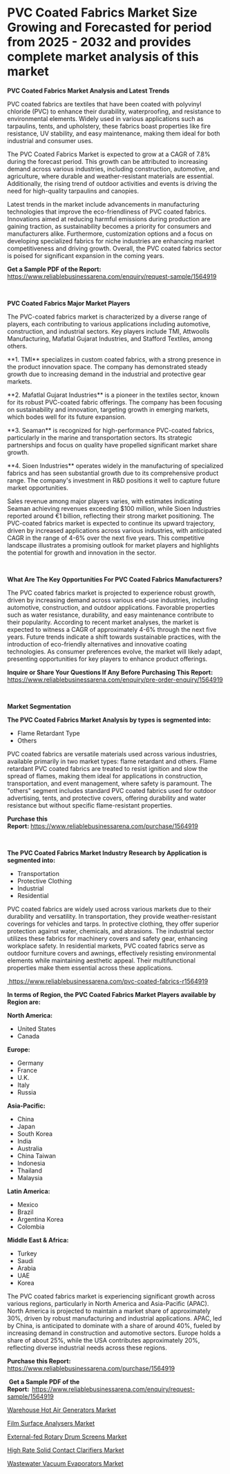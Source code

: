 <p><h1>PVC Coated Fabrics Market Size Growing and Forecasted for period from 2025 - 2032 and provides complete market analysis of this market</h1></p><p><strong>PVC Coated Fabrics Market Analysis and Latest Trends</strong></p>
<p><p>PVC coated fabrics are textiles that have been coated with polyvinyl chloride (PVC) to enhance their durability, waterproofing, and resistance to environmental elements. Widely used in various applications such as tarpaulins, tents, and upholstery, these fabrics boast properties like fire resistance, UV stability, and easy maintenance, making them ideal for both industrial and consumer uses. </p><p>The PVC Coated Fabrics Market is expected to grow at a CAGR of 7.8% during the forecast period. This growth can be attributed to increasing demand across various industries, including construction, automotive, and agriculture, where durable and weather-resistant materials are essential. Additionally, the rising trend of outdoor activities and events is driving the need for high-quality tarpaulins and canopies.</p><p>Latest trends in the market include advancements in manufacturing technologies that improve the eco-friendliness of PVC coated fabrics. Innovations aimed at reducing harmful emissions during production are gaining traction, as sustainability becomes a priority for consumers and manufacturers alike. Furthermore, customization options and a focus on developing specialized fabrics for niche industries are enhancing market competitiveness and driving growth. Overall, the PVC coated fabrics sector is poised for significant expansion in the coming years.</p></p>
<p><strong>Get a Sample PDF of the Report:&nbsp;</strong> <a href="https://www.reliablebusinessarena.com/enquiry/request-sample/1564919?utm_campaign=2933&utm_medium=2&utm_source=Github&utm_content=ia&utm_term=31032025&utm_id=pvc-coated-fabrics">https://www.reliablebusinessarena.com/enquiry/request-sample/1564919</a></p>
<p>&nbsp;</p>
<p><strong>PVC Coated Fabrics Major Market Players</strong></p>
<p><p>The PVC-coated fabrics market is characterized by a diverse range of players, each contributing to various applications including automotive, construction, and industrial sectors. Key players include TMI, Attwoolls Manufacturing, Mafatlal Gujarat Industries, and Stafford Textiles, among others.</p><p>**1. TMI** specializes in custom coated fabrics, with a strong presence in the product innovation space. The company has demonstrated steady growth due to increasing demand in the industrial and protective gear markets.</p><p>**2. Mafatlal Gujarat Industries** is a pioneer in the textiles sector, known for its robust PVC-coated fabric offerings. The company has been focusing on sustainability and innovation, targeting growth in emerging markets, which bodes well for its future expansion.</p><p>**3. Seaman** is recognized for high-performance PVC-coated fabrics, particularly in the marine and transportation sectors. Its strategic partnerships and focus on quality have propelled significant market share growth.</p><p>**4. Sioen Industries** operates widely in the manufacturing of specialized fabrics and has seen substantial growth due to its comprehensive product range. The company's investment in R&D positions it well to capture future market opportunities.</p><p>Sales revenue among major players varies, with estimates indicating Seaman achieving revenues exceeding $100 million, while Sioen Industries reported around €1 billion, reflecting their strong market positioning. The PVC-coated fabrics market is expected to continue its upward trajectory, driven by increased applications across various industries, with anticipated CAGR in the range of 4-6% over the next five years. This competitive landscape illustrates a promising outlook for market players and highlights the potential for growth and innovation in the sector.</p></p>
<p>&nbsp;</p>
<p><strong>What Are The Key Opportunities For PVC Coated Fabrics Manufacturers?</strong></p>
<p><p>The PVC coated fabrics market is projected to experience robust growth, driven by increasing demand across various end-use industries, including automotive, construction, and outdoor applications. Favorable properties such as water resistance, durability, and easy maintenance contribute to their popularity. According to recent market analyses, the market is expected to witness a CAGR of approximately 4-6% through the next five years. Future trends indicate a shift towards sustainable practices, with the introduction of eco-friendly alternatives and innovative coating technologies. As consumer preferences evolve, the market will likely adapt, presenting opportunities for key players to enhance product offerings.</p></p>
<p><strong>Inquire or Share Your Questions If Any Before Purchasing This Report:</strong> <a href="https://www.reliablebusinessarena.com/enquiry/pre-order-enquiry/1564919?utm_campaign=2933&utm_medium=2&utm_source=Github&utm_content=ia&utm_term=31032025&utm_id=pvc-coated-fabrics">https://www.reliablebusinessarena.com/enquiry/pre-order-enquiry/1564919</a></p>
<p>&nbsp;</p>
<p><strong>Market Segmentation</strong></p>
<p><strong>The PVC Coated Fabrics Market Analysis by types is segmented into:</strong></p>
<p><ul><li>Flame Retardant Type</li><li>Others</li></ul></p>
<p><p>PVC coated fabrics are versatile materials used across various industries, available primarily in two market types: flame retardant and others. Flame retardant PVC coated fabrics are treated to resist ignition and slow the spread of flames, making them ideal for applications in construction, transportation, and event management, where safety is paramount. The "others" segment includes standard PVC coated fabrics used for outdoor advertising, tents, and protective covers, offering durability and water resistance but without specific flame-resistant properties.</p></p>
<p><strong>Purchase this Report:&nbsp;</strong><a href="https://www.reliablebusinessarena.com/purchase/1564919?utm_campaign=2933&utm_medium=2&utm_source=Github&utm_content=ia&utm_term=31032025&utm_id=pvc-coated-fabrics">https://www.reliablebusinessarena.com/purchase/1564919</a></p>
<p>&nbsp;</p>
<p><strong>The PVC Coated Fabrics Market Industry Research by Application is segmented into:</strong></p>
<p><ul><li>Transportation</li><li>Protective Clothing</li><li>Industrial</li><li>Residential</li></ul></p>
<p><p>PVC coated fabrics are widely used across various markets due to their durability and versatility. In transportation, they provide weather-resistant coverings for vehicles and tarps. In protective clothing, they offer superior protection against water, chemicals, and abrasions. The industrial sector utilizes these fabrics for machinery covers and safety gear, enhancing workplace safety. In residential markets, PVC coated fabrics serve as outdoor furniture covers and awnings, effectively resisting environmental elements while maintaining aesthetic appeal. Their multifunctional properties make them essential across these applications.</p></p>
<p><a href="https://www.reliablebusinessarena.com/pvc-coated-fabrics-r1564919?utm_campaign=2933&utm_medium=2&utm_source=Github&utm_content=ia&utm_term=31032025&utm_id=pvc-coated-fabrics">&nbsp;https://www.reliablebusinessarena.com/pvc-coated-fabrics-r1564919</a></p>
<p><strong>In terms of Region, the PVC Coated Fabrics Market Players available by Region are:</strong></p>
<p>
    <p> <strong> North America: </strong>
        <ul>
            <li>United States</li>
            <li>Canada</li>
        </ul>
        </p> 
    <p> <strong> Europe: </strong>
        <ul>
            <li>Germany</li>
            <li>France</li>
            <li>U.K.</li>
            <li>Italy</li>
            <li>Russia</li>
        </ul>
        </p> 
    <p> <strong> Asia-Pacific: </strong>
        <ul>
            <li>China</li>
            <li>Japan</li>
            <li>South Korea</li>
            <li>India</li>
            <li>Australia</li>
            <li>China Taiwan</li>
            <li>Indonesia</li>
            <li>Thailand</li>
            <li>Malaysia</li>
        </ul>
        </p> 
    <p> <strong> Latin America: </strong>
        <ul>
            <li>Mexico</li>
            <li>Brazil</li>
            <li>Argentina Korea</li>
            <li>Colombia</li>
        </ul>
        </p> 
    <p> <strong> Middle East & Africa: </strong>
        <ul>
            <li>Turkey</li>
            <li>Saudi</li>
            <li>Arabia</li>
            <li>UAE</li>
            <li>Korea</li>
        </ul>
    </p>
    </p>
<p><p>The PVC coated fabrics market is experiencing significant growth across various regions, particularly in North America and Asia-Pacific (APAC). North America is projected to maintain a market share of approximately 30%, driven by robust manufacturing and industrial applications. APAC, led by China, is anticipated to dominate with a share of around 40%, fueled by increasing demand in construction and automotive sectors. Europe holds a share of about 25%, while the USA contributes approximately 20%, reflecting diverse industrial needs across these regions.</p></p>
<p><strong>Purchase this Report: </strong><a href="https://www.reliablebusinessarena.com/purchase/1564919?utm_campaign=2933&utm_medium=2&utm_source=Github&utm_content=ia&utm_term=31032025&utm_id=pvc-coated-fabrics">https://www.reliablebusinessarena.com/purchase/1564919</a></p>
<p>&nbsp;<strong>Get a Sample PDF of the Report:&nbsp;&nbsp;</strong><a href="https://www.reliablebusinessarena.com/enquiry/request-sample/1564919?utm_campaign=2933&utm_medium=2&utm_source=Github&utm_content=ia&utm_term=31032025&utm_id=pvc-coated-fabrics">https://www.reliablebusinessarena.com/enquiry/request-sample/1564919</a></p>
<p><strong></strong></p>
<p><p><a href="https://www.linkedin.com/pulse/significant-growth-expected-warehouse-hot-air-generators-market-tfief?utm_campaign=2933&utm_medium=2&utm_source=Github&utm_content=ia&utm_term=31032025&utm_id=pvc-coated-fabrics">Warehouse Hot Air Generators Market</a></p><p><a href="https://www.linkedin.com/pulse/regional-development-deployment-revenue-growth-film-surface-6pkef?utm_campaign=2933&utm_medium=2&utm_source=Github&utm_content=ia&utm_term=31032025&utm_id=pvc-coated-fabrics">Film Surface Analysers Market</a></p><p><a href="https://www.linkedin.com/pulse/whats-ahead-external-fed-rotary-drum-screens-market-analysis-c7fcf?utm_campaign=2933&utm_medium=2&utm_source=Github&utm_content=ia&utm_term=31032025&utm_id=pvc-coated-fabrics">External-fed Rotary Drum Screens Market</a></p><p><a href="https://www.linkedin.com/pulse/overview-high-rate-solid-contact-clarifiers-market-2025-d9npf?utm_campaign=2933&utm_medium=2&utm_source=Github&utm_content=ia&utm_term=31032025&utm_id=pvc-coated-fabrics">High Rate Solid Contact Clarifiers Market</a></p><p><a href="https://www.linkedin.com/pulse/wastewater-vacuum-evaporators-market-size-average-cagr-lilmf?utm_campaign=2933&utm_medium=2&utm_source=Github&utm_content=ia&utm_term=31032025&utm_id=pvc-coated-fabrics">Wastewater Vacuum Evaporators Market</a></p></p>